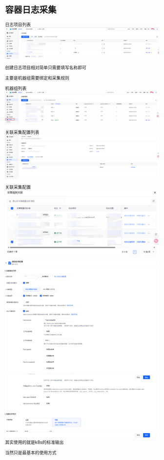 
# 容器日志采集

日志项目列表
![日志项目列表.png](image/日志项目列表.png)

创建日志项目相对简单只需要填写名称即可

主要是机器组需要绑定和采集规则

机器组列表
![机器组.png](image/机器组.png)

关联采集配置列表
![关联采集配置列表.png](image/关联采集配置列表.png)

关联采集配置
![关联采集配置.png](image/关联采集配置.png)


![编辑采集配置.png](image/编辑采集配置.png)
其实使用的就是k8s的标准输出


当然只是最基本的使用方式